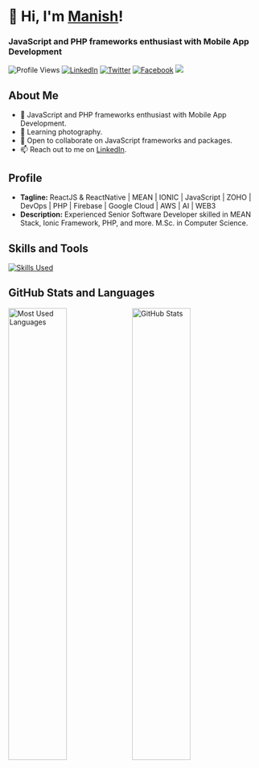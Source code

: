 # 👋 Hi, I'm [Manish](https://github.com/kumarmanishc)!
### JavaScript and PHP frameworks enthusiast with Mobile App Development
![Profile Views](https://komarev.com/ghpvc/?username=kumarmanishc&color=blue)
[![LinkedIn](https://img.shields.io/badge/LinkedIn-kumarmanishc-blue?logo=linkedin)](https://www.linkedin.com/in/kumarmanishc)
[![Twitter](https://img.shields.io/twitter/follow/kumarmanishc?style=social&logo=twitter)](https://twitter.com/kumarmanishc)
[![Facebook](https://img.shields.io/badge/Facebook-kumarmanishc-blue?logo=facebook)](https://www.facebook.com/kumarmanishch)
[![](https://img.shields.io/badge/Instagram-kumarmanishc-orange?logo=instagram)](https://www.instagram.com/kumarmanishc_)

## About Me
- 👀 JavaScript and PHP frameworks enthusiast with Mobile App Development.
- 🌱 Learning photography.
- 💞️ Open to collaborate on JavaScript frameworks and packages.
- 📫 Reach out to me on [LinkedIn](https://www.linkedin.com/in/kumarmanishc/).

## Profile
- **Tagline:** ReactJS & ReactNative | MEAN | IONIC | JavaScript | ZOHO | DevOps | PHP | Firebase | Google Cloud | AWS | AI | WEB3
- **Description:** Experienced Senior Software Developer skilled in MEAN Stack, Ionic Framework, PHP, and more. M.Sc. in Computer Science.

## Skills and Tools

[![Skills Used](https://skillicons.dev/icons?i=html,css,javascript,react,nodejs,php,firebase,aws&theme=dark)](https://skillicons.dev)

## GitHub Stats and Languages

<div>
  <img src="https://github-readme-stats.vercel.app/api/top-langs/?username=kumarmanishc&layout=compact&theme=dark" alt="Most Used Languages" width="48%">
  <img src="https://github-readme-stats.vercel.app/api?username=kumarmanishc&show_icons=true&theme=dark" alt="GitHub Stats" width="48%">
</div>

<!--![GitHub Stats](https://github-readme-stats.vercel.app/api?username=kumarmanishc&show_icons=true&theme=dark)

<!--## Most Used Languages

<!-- ![Top Languages](https://github-readme-stats.vercel.app/api/top-langs/?username=kumarmanishc&layout=compact&theme=dark) -->
